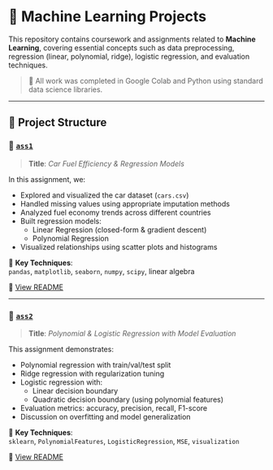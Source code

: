 # 🤖 Machine Learning Projects

This repository contains coursework and assignments related to **Machine Learning**, covering essential concepts such as data preprocessing, regression (linear, polynomial, ridge), logistic regression, and evaluation techniques.

> 📍 All work was completed in Google Colab and Python using standard data science libraries.

---

## 📁 Project Structure

### 🔹 [`ass1`](./ass1)
> **Title**: *Car Fuel Efficiency & Regression Models*

In this assignment, we:
- Explored and visualized the car dataset (`cars.csv`)
- Handled missing values using appropriate imputation methods
- Analyzed fuel economy trends across different countries
- Built regression models:
  - Linear Regression (closed-form & gradient descent)
  - Polynomial Regression
- Visualized relationships using scatter plots and histograms

📎 **Key Techniques**:  
`pandas`, `matplotlib`, `seaborn`, `numpy`, `scipy`, linear algebra

📖 [View README](./ass1/README.md)

---

### 🔹 [`ass2`](./ass2)
> **Title**: *Polynomial & Logistic Regression with Model Evaluation*

This assignment demonstrates:
- Polynomial regression with train/val/test split
- Ridge regression with regularization tuning
- Logistic regression with:
  - Linear decision boundary
  - Quadratic decision boundary (using polynomial features)
- Evaluation metrics: accuracy, precision, recall, F1-score
- Discussion on overfitting and model generalization

📎 **Key Techniques**:  
`sklearn`, `PolynomialFeatures`, `LogisticRegression`, `MSE`, `visualization`

📖 [View README](./ass2/README.md)


